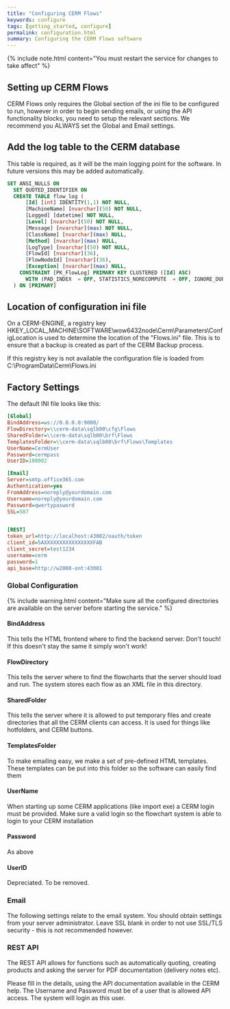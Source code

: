 ```yaml
---
title: "Configuring CERM Flows"
keywords: configure
tags: [getting_started, configure]
permalink: configuration.html
summary: Configuring the CERM Flows software
---
```


{% include note.html content="You must restart the service for changes to take affect" %}

## Setting up CERM Flows

CERM Flows only requires the Global section of the ini file to be configured to run, however in order to begin sending emails, or using the API functionality blocks, you need to setup the relevant sections. We recommend you ALWAYS set the Global and Email settings.

## Add the log table to the CERM database

This table is required, as it will be the main logging point for the software. In future versions this may be added automatically.

```SQL
SET ANSI_NULLS ON
  SET QUOTED_IDENTIFIER ON
  CREATE TABLE flow_log (
	  [Id] [int] IDENTITY(1,1) NOT NULL,
	  [MachineName] [nvarchar](50) NOT NULL,
	  [Logged] [datetime] NOT NULL,
	  [Level] [nvarchar](50) NOT NULL,
	  [Message] [nvarchar](max) NOT NULL,
	  [ClassName] [nvarchar](max) NULL,
	  [Method] [nvarchar](max) NULL,
      [LogType] [nvarchar](50) NOT NULL,
	  [FlowId] [nvarchar](36),
	  [FlowNodeId] [nvarchar](36),
	  [Exception] [nvarchar](max) NULL,
    CONSTRAINT [PK_FlowLog] PRIMARY KEY CLUSTERED ([Id] ASC)
      WITH (PAD_INDEX  = OFF, STATISTICS_NORECOMPUTE  = OFF, IGNORE_DUP_KEY = OFF, ALLOW_ROW_LOCKS  = ON, ALLOW_PAGE_LOCKS  = ON) ON [PRIMARY]
  ) ON [PRIMARY]
```


## Location of configuration ini file


On a CERM-ENGINE, a registry key HKEY_LOCAL_MACHINE\\SOFTWARE\\wow6432node\\Cerm\\Parameters\\ConfigLocation is used to determine the location of the "Flows.ini" file. This is to ensure that a backup is created as part of the CERM Backup process.

If this registry key is not available the configuration file is loaded from C:\\ProgramData\\Cerm\\Flows.ini


## Factory Settings


The default INI file looks like this:

```ini
[Global]
BindAddress=ws://0.0.0.0:9000/
FlowDirectory=\\cerm-data\sqlb00\cfg\Flows
SharedFolder=\\cerm-data\sqlb00\brf\Flows
TemplatesFolder=\\cerm-data\sqlb00\brf\Flows\Templates
UserName=CermUser
Password=cermpass
UserID=100002

[Email]
Server=smtp.office365.com
Authentication=yes
FromAddress=noreply@yourdomain.com
Username=noreply@yourdomain.com
Password=qwertypasword
SSL=587


[REST]
token_url=http://localhost:43002/oauth/token
client_id=5AXXXXXXXXXXXXXXXXFAB
client_secret=test1234
username=cerm
password=1
api_base=http://w2008-ont:43001
```

### Global Configuration

{% include warning.html content="Make sure all the configured directories are available on the server before starting the service." %}

#### BindAddress

This tells the HTML frontend where to find the backend server. Don't touch! If this doesn't stay the same it simply won't work!

#### FlowDirectory

This tells the server where to find the flowcharts that the server should load and run. The system stores each flow as an XML file in this directory.

#### SharedFolder

This tells the server where it is allowed to put temporary files and create directories that all the CERM clients can access. It is used for things like hotfolders, and CERM buttons.

#### TemplatesFolder

To make emailing easy, we make a set of pre-defined HTML templates. These templates can be put into this folder so the software can easily find them

#### UserName

When starting up some CERM applications (like import exe) a CERM login must be provided. Make sure a valid login so the flowchart system is able to login to your CERM installation

#### Password

As above

#### UserID

Depreciated. To be removed.

### Email

The following settings relate to the email system. You should obtain settings from your server administrator. Leave SSL blank in order to not use SSL/TLS security - this is not recommended however.

### REST API

The REST API allows for functions such as automatically quoting, creating products and asking the server for PDF documentation (delivery notes etc).

Please fill in the details, using the API documentation available in the CERM help. The Username and Password must be of a user that is allowed API access. The system will login as this user.

